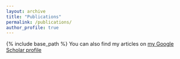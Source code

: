 ```yaml
---
layout: archive
title: "Publications"
permalink: /publications/
author_profile: true
---
```

{% include base_path %}
You can also find my articles on [my Google Scholar profile](https://scholar.google.com/citations?user=5Ox5W38AAAAJ)
